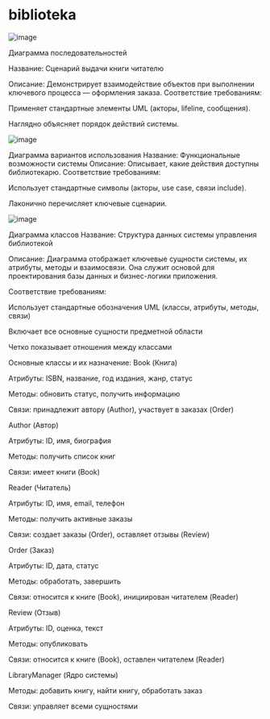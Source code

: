 # biblioteka

![image](https://github.com/user-attachments/assets/770c08e1-f2fa-4721-aeca-c0145492b176)

Диаграмма последовательностей

Название: Сценарий выдачи книги читателю

Описание: Демонстрирует взаимодействие объектов при выполнении ключевого процесса — оформления заказа.
Соответствие требованиям:

Применяет стандартные элементы UML (акторы, lifeline, сообщения).

Наглядно объясняет порядок действий системы.



![image](https://github.com/user-attachments/assets/73a56c3e-24b1-4b71-a94b-770f1706ef7b)

Диаграмма вариантов использования
Название: Функциональные возможности системы
Описание: Описывает, какие действия доступны библиотекарю.
Соответствие требованиям:

Использует стандартные символы (акторы, use case, связи include).

Лаконично перечисляет ключевые сценарии.

![image](https://github.com/user-attachments/assets/2e8b21d0-c45e-4648-a8e5-8ef4e79cbd94)

Диаграмма классов
Название: Структура данных системы управления библиотекой

Описание:
Диаграмма отображает ключевые сущности системы, их атрибуты, методы и взаимосвязи. Она служит основой для проектирования базы данных и бизнес-логики приложения.

Соответствие требованиям:

Использует стандартные обозначения UML (классы, атрибуты, методы, связи)

Включает все основные сущности предметной области

Четко показывает отношения между классами

Основные классы и их назначение:
Book (Книга)

Атрибуты: ISBN, название, год издания, жанр, статус

Методы: обновить статус, получить информацию

Связи: принадлежит автору (Author), участвует в заказах (Order)

Author (Автор)

Атрибуты: ID, имя, биография

Методы: получить список книг

Связи: имеет книги (Book)

Reader (Читатель)

Атрибуты: ID, имя, email, телефон

Методы: получить активные заказы

Связи: создает заказы (Order), оставляет отзывы (Review)

Order (Заказ)

Атрибуты: ID, дата, статус

Методы: обработать, завершить

Связи: относится к книге (Book), инициирован читателем (Reader)

Review (Отзыв)

Атрибуты: ID, оценка, текст

Методы: опубликовать

Связи: относится к книге (Book), оставлен читателем (Reader)

LibraryManager (Ядро системы)

Методы: добавить книгу, найти книгу, обработать заказ

Связи: управляет всеми сущностями




